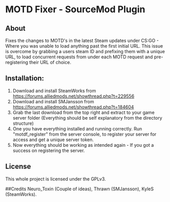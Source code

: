 # MOTD Fixer - SourceMod Plugin

## About
Fixes the changes to MOTD's in the latest Steam updates under CS:GO - Where you was unable to load anything past the first initial URL.
This issue is overcome by grabbing a users steam ID and prefixing them with a unique URL, to load concurrent requests from under each MOTD request and pre-registering their URL of choice.


## Installation:
1. Download and install SteamWorks from https://forums.alliedmods.net/showthread.php?t=229556
2. Download and install SMJansson from https://forums.alliedmods.net/showthread.php?t=184604
3. Grab the last download from the top right and extract to your game server folder (Everything should be self explanatory from the directory structure)
4. One you have everything installed and running correctly. Run "motdf_register" from the server console, to register your server for access and get a unique server token.
5. Now everything should be working as intended again - If you got a success on registering the server.

## License
This whole project is licensed under the GPLv3.

##Credits
Neuro_Toxin (Couple of ideas), Thrawn (SMJansson), KyleS (SteamWorks).

